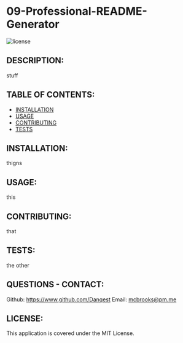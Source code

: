 
  # 09-Professional-README-Generator
  ![license](https://img.shields.io/badge/MIT-License-green)
  
  ## DESCRIPTION:
  
  stuff

  ## TABLE OF CONTENTS:
  - [INSTALLATION](#Installation)
  - [USAGE](#Usage)
  - [CONTRIBUTING](#Contributing)
  - [TESTS](#Tests)

  ## <a name="Installation"></a> INSTALLATION:
  
  thigns
  
  ## <a name="Usage"></a> USAGE:
  
  this

  ## <a name="Contributing"></a> CONTRIBUTING:
  
  that

  ## <a name="Tests"></a> TESTS:
  
  the other

  ## QUESTIONS - CONTACT:
  
  Github: https://www.github.com/Danqest
  Email: mcbrooks@pm.me

  ## LICENSE:
  
  This application is covered under the MIT License.
      
      